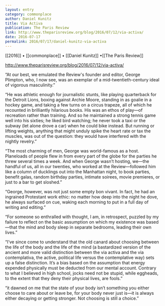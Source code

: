 ```yaml
---
layout: entry
category: commonplace
author: Daniel Kunitz
title: Via Activa
publication: The Paris Review
link: http://www.theparisreview.org/blog/2016/07/12/via-activa/
date: 2016-07-17
permalink: 2016/07/17/daniel-kunitz-via-activa
---
```


[[2016]] • [[commonplace]] • [[Daniel Kunitz]] •[[The Paris Review]]

http://www.theparisreview.org/blog/2016/07/12/via-activa/

“At our best, we emulated the Review's founder and editor, George Plimpton, who, I now see, was an exemplar of a mid-twentieth-century ideal of vigorous masculinity.”

“He was athletic enough for journalistic stunts, like playing quarterback for the Detroit Lions, boxing against Archie Moore, standing in as goalie in a hockey game, and taking a few turns on a circus trapeze, all of which he recounted in brilliantly hilarious books. His was an ethos of play—of recreation rather than training. And so he maintained a strong tennis game well into his sixties; he liked bird watching; he never took a taxi or the subway (let alone drove a car) when he could bike instead. But running or lifting weights, anything that might unduly spike the heart rate or tax the muscles, was out of the question: they would have interfered with the nightly revelry.”

“The most charming of men, George was world-famous as a host. Planeloads of people flew in from every part of the globe for the parties he threw several times a week. And when George wasn’t hosting, we—the handful of us, all in our twenties, who worked at the Review—followed him like a column of ducklings out into the Manhattan night, to book parties, benefit galas, random birthday parties, intimate soirees, movie premieres, or just to a bar to get sloshed.”

“George, however, was not just some empty bon vivant. In fact, he had an ingrained Protestant work ethic: no matter how deep into the night he dove, he always surfaced on cue, waking each morning to put in a full day of writing and editing.”

“For someone so enthralled with thought, I am, in retrospect, puzzled by my failure to reflect on the basic assumption on which my existence was based—that the mind and body sleep in separate bedrooms, leading their own lives.”

“I’ve since come to understand that the old canard about choosing between the life of the body and the life of the mind (a bastardized version of the ancient and more valid distinction between the via activa and the via contemplativa, the active, political life versus the contemplative way) sets up a false distinction. It’s a bias based on the assumption that energy expended physically must be deducted from our mental account. Contrary to what I believed in high school, jocks need not be stupid, while eggheads, to the extent that they deny their physical lives, are fools.”

“it dawned on me that the state of your body isn’t something you either choose to care about or leave be, for your body never just is—it is always either decaying or getting stronger. Not choosing is still a choice.”
